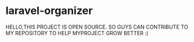 # laravel-organizer

HELLO,THIS PROJECT IS OPEN SOURCE. SO GUYS CAN CONTRIBUTE TO MY REPOSITORY TO HELP MYPROJECT GROW BETTER :)
